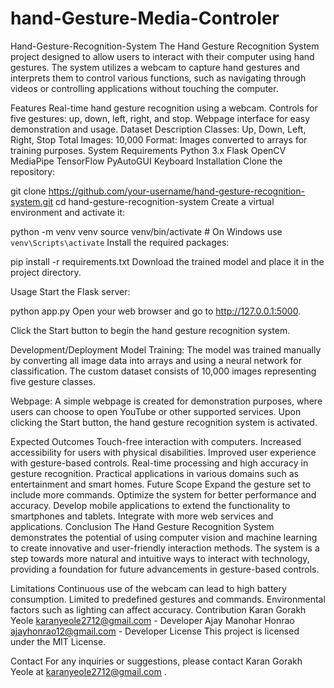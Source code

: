 # hand-Gesture-Media-Controler
Hand-Gesture-Recognition-System
The Hand Gesture Recognition System project designed to allow users to interact with their computer using hand gestures. The system utilizes a webcam to capture hand gestures and interprets them to control various functions, such as navigating through videos or controlling applications without touching the computer.

Features
Real-time hand gesture recognition using a webcam.
Controls for five gestures: up, down, left, right, and stop.
Webpage interface for easy demonstration and usage.
Dataset Description
Classes: Up, Down, Left, Right, Stop
Total Images: 10,000
Format: Images converted to arrays for training purposes.
System Requirements
Python 3.x
Flask
OpenCV
MediaPipe
TensorFlow
PyAutoGUI
Keyboard
Installation
Clone the repository:

git clone https://github.com/your-username/hand-gesture-recognition-system.git
cd hand-gesture-recognition-system
Create a virtual environment and activate it:

python -m venv venv
source venv/bin/activate  # On Windows use `venv\Scripts\activate`
Install the required packages:

pip install -r requirements.txt
Download the trained model and place it in the project directory.

Usage
Start the Flask server:

python app.py
Open your web browser and go to http://127.0.0.1:5000.

Click the Start button to begin the hand gesture recognition system.

Development/Deployment
Model Training: The model was trained manually by converting all image data into arrays and using a neural network for classification. The custom dataset consists of 10,000 images representing five gesture classes.

Webpage: A simple webpage is created for demonstration purposes, where users can choose to open YouTube or other supported services. Upon clicking the Start button, the hand gesture recognition system is activated.

Expected Outcomes
Touch-free interaction with computers.
Increased accessibility for users with physical disabilities.
Improved user experience with gesture-based controls.
Real-time processing and high accuracy in gesture recognition.
Practical applications in various domains such as entertainment and smart homes.
Future Scope
Expand the gesture set to include more commands.
Optimize the system for better performance and accuracy.
Develop mobile applications to extend the functionality to smartphones and tablets.
Integrate with more web services and applications.
Conclusion
The Hand Gesture Recognition System demonstrates the potential of using computer vision and machine learning to create innovative and user-friendly interaction methods. The system is a step towards more natural and intuitive ways to interact with technology, providing a foundation for future advancements in gesture-based controls.

Limitations
Continuous use of the webcam can lead to high battery consumption.
Limited to predefined gestures and commands.
Environmental factors such as lighting can affect accuracy.
Contribution
Karan Gorakh Yeole karanyeole2712@gmail.com - Developer
Ajay Manohar Honrao ajayhonrao12@gmail.com - Developer
License
This project is licensed under the MIT License.

Contact
For any inquiries or suggestions, please contact Karan Gorakh Yeole at karanyeole2712@gmail.com .
